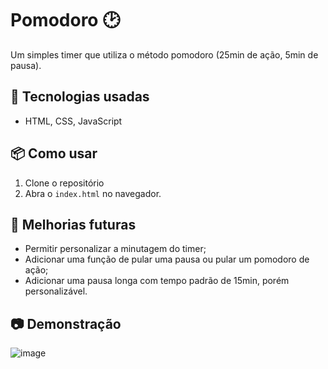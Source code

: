 # Pomodoro 🕑
Um simples timer que utiliza o método pomodoro (25min de ação, 5min de pausa).

## 🚀 Tecnologias usadas  
- HTML, CSS, JavaScript 

## 📦 Como usar  
1. Clone o repositório
2. Abra o `index.html` no navegador.

## 📌 Melhorias futuras  
- Permitir personalizar a minutagem do timer;
- Adicionar uma função de pular uma pausa ou pular um pomodoro de ação;
- Adicionar uma pausa longa com tempo padrão de 15min, porém personalizável.

## 📷 Demonstração  
![image](https://github.com/user-attachments/assets/35fdc102-40b2-4f77-9404-f745fc40ce44)


